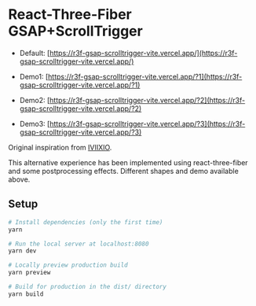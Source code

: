 # React-Three-Fiber GSAP+ScrollTrigger

- Default: [https://r3f-gsap-scrolltrigger-vite.vercel.app/](https://r3f-gsap-scrolltrigger-vite.vercel.app/)

- Demo1: [https://r3f-gsap-scrolltrigger-vite.vercel.app/?1](https://r3f-gsap-scrolltrigger-vite.vercel.app/?1)

- Demo2: [https://r3f-gsap-scrolltrigger-vite.vercel.app/?2](https://r3f-gsap-scrolltrigger-vite.vercel.app/?2)

- Demo3: [https://r3f-gsap-scrolltrigger-vite.vercel.app/?3](https://r3f-gsap-scrolltrigger-vite.vercel.app/?3)


Original inspiration from [IVIIXIO](https://www.youtube.com/watch?v=_j2NO0DP7AY&list=PLUR8VJ-r95Q82Ca9-HQsz3MLFm00gD2V5&index=26). 

This alternative experience has been implemented using react-three-fiber and some postprocessing effects. Different shapes and demo available above.

## Setup

```bash
# Install dependencies (only the first time)
yarn

# Run the local server at localhost:8080
yarn dev

# Locally preview production build
yarn preview

# Build for production in the dist/ directory
yarn build
```

